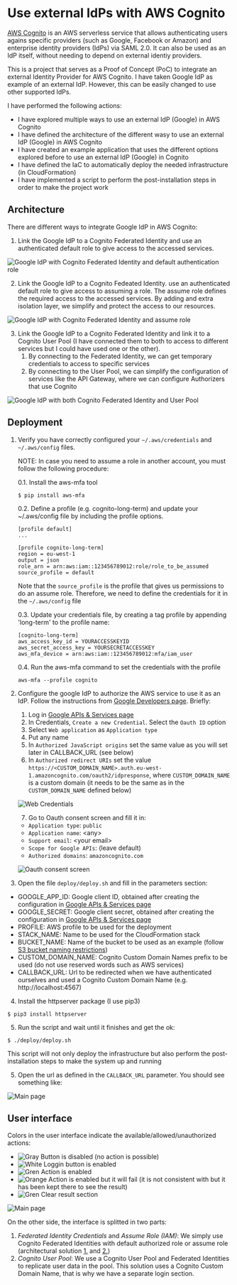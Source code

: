 # Use external IdPs with AWS Cognito

[AWS Cognito](https://aws.amazon.com/cognito/) is an AWS serverless service that allows authenticating users agains specific providers (such as Google, Facebook or Amazon) and enterprise identity providers (IdPs) via SAML 2.0. It can also be used as an IdP itself, without needing to depend on external identiy providers.

This is a project that serves as a Proof of Concept (PoC) to integrate an external Identity Provider for AWS Cognito. I have taken Google IdP as example of an external IdP. However, this can be easily changed to use other supported IdPs.

I have performed the following actions:

* I have explored multiple ways to use an external IdP (Google) in AWS Cognito
* I have defined the architecture of the different wasy to use an external IdP (Google) in AWS Cognito
* I have created an example application that uses the different options explored before to use an external IdP (Google) in Cognito
* I have defined the IaC to automatically deploy the needed infrastructure (in CloudFormation)
* I have implemented a script to perform the post-installation steps in order to make the project work

## Architecture

There are different ways to integrate Google IdP in AWS Cognito:

1. Link the Google IdP to a Cognito Federated Identity and use an authenticated default role to give access to the accessed services.

![Google IdP with Cognito Federated Identity and default authentication role](https://raw.githubusercontent.com/ronaldtf/aws-cognito-google/master/resources/architecture/federated_identity.png)

2. Link the Google IdP to a Cognito Fedeated Identity. use an authenticated default role to give access to assuming a role. The assume role defines the required access to the accessed services. By adding and extra isolation layer, we simplify and protect the access to our resources.

![Google IdP with Cognito Federated Identity and assume role](https://raw.githubusercontent.com/ronaldtf/aws-cognito-google/master/resources/architecture/iam_assumed_role.png)

3. Link the Google IdP to a Cognito Federated Identity and link it to a Cognito User Pool (I have connected them to both to access to different services but I could have used one or the other).
   1. By connecting to the Federated Identity, we can get temporary credentials to access to specific services
   2. By connecting to the User Pool, we can simplify the configuration of services like the API Gateway, where we can configure Authorizers that use Cognito

![Google IdP with both Cognito Federated Identity and User Pool](https://raw.githubusercontent.com/ronaldtf/aws-cognito-google/master/resources/architecture/user_pool.png)

## Deployment

1. Verify you have correctly configured your `~/.aws/credentials` and `~/.aws/config` files.
   
   NOTE: In case  you need to assume a role in another account, you must follow the following procedure:
   
   0.1. Install the aws-mfa tool
    ```
    $ pip install aws-mfa
    ```

    0.2. Define a profile (e.g. cognito-long-term) and update your ~/.aws/config file by including the profile options.
    ```
    [profile default]
    ...

    [profile cognito-long-term]
    region = eu-west-1
    output = json
    role_arn = arn:aws:iam::123456789012:role/role_to_be_assumed
    source_profile = default
    ```
    Note that the `source_profile` is the profile that gives us permissions to do an assume role. Therefore, we need to define the credentials for it in the `~/.aws/config` file

    0.3. Update your credentials file, by creating a tag profile by appending 'long-term' to the profile name:
    ```
    [cognito-long-term]
    aws_access_key_id = YOURACCESSKEYID
    aws_secret_access_key = YOURSECRETACCESSKEY
    aws_mfa_device = arn:aws:iam::123456789012:mfa/iam_user
    ```

    0.4. Run the aws-mfa command to set the credentials with the profile
    ```
    aws-mfa --profile cognito
    ```

2. Configure the google IdP to authorize the AWS service to use it as an IdP. Follow the instructions from [Google Developers page](https://developers.google.com/identity/protocols/OpenIDConnect). Briefly:
   1. Log in [Google APIs & Services page](https://console.developers.google.com/apis/dashboard)
   2. In Credentials, `Create a new Credential`. Select the `Oauth ID` option
   3. Select `Web application` as `Application type`
   4. Put any name
   5. In `Authorized JavaScript origins` set the same value as you will set later in CALLBACK_URL (see below)
   6. In `Authorized redirect URIs` set the value `https://<CUSTOM_DOMAIN_NAME>.auth.eu-west-1.amazoncognito.com/oauth2/idpresponse`, where `CUSTOM_DOMAIN_NAME` is a custom domain (it needs to be the same as in the `CUSTOM_DOMAIN_NAME` defined below)
   
    ![Web Credentials](https://raw.githubusercontent.com/ronaldtf/aws-cognito-google/master/resources/images/google_config1.png)

   7. Go to Oauth consent screen and fill it in:
     * `Application type`: `public`
     * `Application name`: \<any\>
     * `Support email`: \<your email\>
     * `Scope for Google APIs`: (leave default)
     * `Authorized domains`: `amazoncognito.com`
  
    ![Oauth consent screen](https://raw.githubusercontent.com/ronaldtf/aws-cognito-google/master/resources/images/google_config2.png)

3. Open the file `deploy/deploy.sh` and fill in the parameters section:

  * GOOGLE_APP_ID: Google client ID, obtained after creating the configuration in [Google APIs & Services page](https://console.developers.google.com/apis/dashboard)
  * GOOGLE_SECRET: Google client secret, obtained after creating the configuration in [Google APIs & Services page](https://console.developers.google.com/apis/dashboard)
  * PROFILE: AWS profile to be used for the deployment
  * STACK_NAME: Name to be used for the CloudFormation stack
  * BUCKET_NAME: Name of the bucket to be used as an example (follow [S3 bucket naming restrictions](https://docs.aws.amazon.com/AmazonS3/latest/dev/BucketRestrictions.html))
  * CUSTOM_DOMAIN_NAME: Cognito Custom Domain Names prefix to be used (do not use reserved words such as AWS services)
  * CALLBACK_URL: Url to be redirected when we have authenticated ourselves and used a Cognito Custom Domain Name (e.g. http://localhost:4567)

4. Install the httpserver package (I use pip3)
````
$ pip3 install httpserver
````

5. Run the script and wait until it finishes and get the ok:

````
$ ./deploy/deploy.sh
````
This script will not only deploy the infrastructure but also perform the post-installation steps to make the system up and running

5. Open the url as defined in the `CALLBACK_URL` parameter. You should see something like:

![Main page](https://raw.githubusercontent.com/ronaldtf/aws-cognito-google/master/resources/images/01.interface.png)

## User interface

Colors in the user interface indicate the available/allowed/unauthorized actions:

* ![Gray](https://placehold.it/15/999999/000000?text=+) Button is disabled (no action is possible)
* ![White](https://placehold.it/15/ffffff/4CAF50?text=+) Loggin button is enabled
* ![Gren](https://placehold.it/15/00AA00/00AA00?text=+) Action is enabled
* ![Orange](https://placehold.it/15/e7c06b/e7c06b?text=+) Action is enabled but it will fail (it is not consistent with but it has been kept there to see the result)
* ![Gren](https://placehold.it/15/EE0000/EE0000?text=+) Clear result section

![Main page](https://raw.githubusercontent.com/ronaldtf/aws-cognito-google/master/resources/images/02.results.png)

On the other side, the interface is splitted in two parts:

1. _Federated Identity Credentials_ and _Assume Role (IAM)_: We simply use Cognito Federated Identities with default authorized role or assume role (architectural solution [1.](#architecture) and [2.](#architecture))
2. _Cognito User Pool_: We use a Cognito User Pool and Federated Identities to replicate user data in the pool. This solution uses a Cognito Custom Domain Name, that is why we have a separate login section.